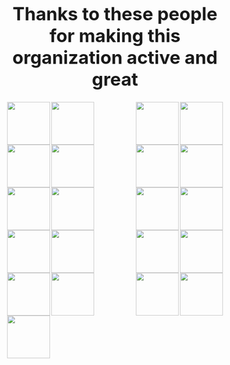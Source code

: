 ## <me><h1 align="center">Thanks to these people for making this organization active and great</h1></me>

<img src="https://raw.githubusercontent.com/c3k4ah/avatars/master/1.png" align="left" width=100px>
<img src="https://raw.githubusercontent.com/c3k4ah/avatars/master/2.png" align="right" width=100px>
<img src="https://raw.githubusercontent.com/c3k4ah/avatars/master/3.png" align="left" width=100px>
<img src="https://raw.githubusercontent.com/c3k4ah/avatars/master/4.png" align="right" width=100px>
<img src="https://raw.githubusercontent.com/c3k4ah/avatars/master/5.png" align="left" width=100px>
<img src="https://raw.githubusercontent.com/c3k4ah/avatars/master/6.png" align="right" width=100px>
<img src="https://raw.githubusercontent.com/c3k4ah/avatars/master/7.png" align="left" width=100px>
<img src="https://raw.githubusercontent.com/c3k4ah/avatars/master/8.png" align="right" width=100px>
<img src="https://raw.githubusercontent.com/c3k4ah/avatars/master/9.png" align="left" width=100px>
<img src="https://raw.githubusercontent.com/c3k4ah/avatars/master/10.png" align="right" width=100px>
<img src="https://raw.githubusercontent.com/c3k4ah/avatars/master/11.png" align="left" width=100px>
<img src="https://raw.githubusercontent.com/c3k4ah/avatars/master/12.png" align="right" width=100px>
<img src="https://raw.githubusercontent.com/c3k4ah/avatars/master/13.png" align="left" width=100px>
<img src="https://raw.githubusercontent.com/c3k4ah/avatars/master/14.png" align="right" width=100px>
<img src="https://raw.githubusercontent.com/c3k4ah/avatars/master/15.png" align="left" width=100px>
<img src="https://raw.githubusercontent.com/c3k4ah/avatars/master/16.png" align="right" width=100px>
<img src="https://raw.githubusercontent.com/c3k4ah/avatars/master/17.png" align="left" width=100px>
<img src="https://raw.githubusercontent.com/c3k4ah/avatars/master/18.png" align="right" width=100px>
<img src="https://raw.githubusercontent.com/c3k4ah/avatars/master/19.png" align="left" width=100px>
<img src="https://raw.githubusercontent.com/c3k4ah/avatars/master/20.png" align="right" width=100px>
<img src="https://raw.githubusercontent.com/c3k4ah/avatars/master/21.png" align="left" width=100px>